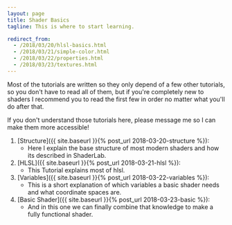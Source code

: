 ```yaml
---
layout: page
title: Shader Basics
tagline: This is where to start learning.

redirect_from:
  - /2018/03/20/hlsl-basics.html
  - /2018/03/21/simple-color.html
  - /2018/03/22/properties.html
  - /2018/03/23/textures.html
---
```


Most of the tutorials are written so they only depend of a few other tutorials, so you don't have to read all of them, but if you're completely new to shaders I recommend you to read the first few in order no matter what you'll do after that.

If you don't understand those tutorials here, please message me so I can make them more accessible!

1. [Structure]({{ site.baseurl }}{% post_url 2018-03-20-structure %}):
   - Here I explain the base structure of most modern shaders and how its described in ShaderLab.
2. [HLSL]({{ site.baseurl }}{% post_url 2018-03-21-hlsl %}):
   - This Tutorial explains most of hlsl.
3. [Variables]({{ site.baseurl }}{% post_url 2018-03-22-variables %}):
   - This is a short explanation of which variables a basic shader needs and what coordinate spaces are.
4. [Basic Shader]({{ site.baseurl }}{% post_url 2018-03-23-basic %}):
   - And in this one we can finally combine that knowledge to make a fully functional shader.
